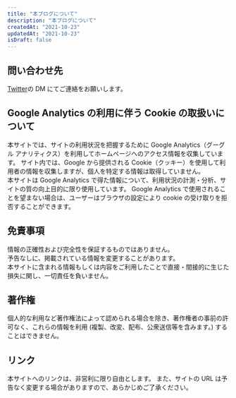 ```yaml
---
title: "本ブログについて"
description: "本ブログについて"
createdAt: "2021-10-23"
updatedAt: "2021-10-23"
isDraft: false
---
```


## 問い合わせ先

[Twitter](https://twitter.com/waigo001)の DM にてご連絡をお願いします。

## Google Analytics の利用に伴う Cookie の取扱いについて

本サイトでは、サイトの利用状況を把握するために Google Analytics（グーグル アナリティクス）を利用してホームページへのアクセス情報を収集しています。
サイト内では、Google から提供される Cookie（クッキー）を使用して利用者の情報を収集しますが、個人を特定する情報は取得していません。  
本サイトは Google Analytics で得た情報について、利用状況の計測・分析、サイトの質の向上目的に限り使用しています。
Google Analytics で使用されることを望まない場合は、ユーザーはブラウザの設定により cookie の受け取りを拒否することができます。

## 免責事項

情報の正確性および完全性を保証するものではありません。  
予告なしに、掲載されている情報を変更することがあります。  
本サイトに含まれる情報もしくは内容をご利用したことで直接・間接的に生じた損失に関し、一切責任を負いません。

## 著作権

個人的な利用など著作権法によって認められる場合を除き、著作権者の事前の許可なく、これらの情報を利用 (複製、改変、配布、公衆送信等を含みます。) することはできません。

## リンク

本サイトへのリンクは、非営利に限り自由とします。
また、サイトの URL は予告なく変更する場合がありますので、あらかじめご了承ください。
